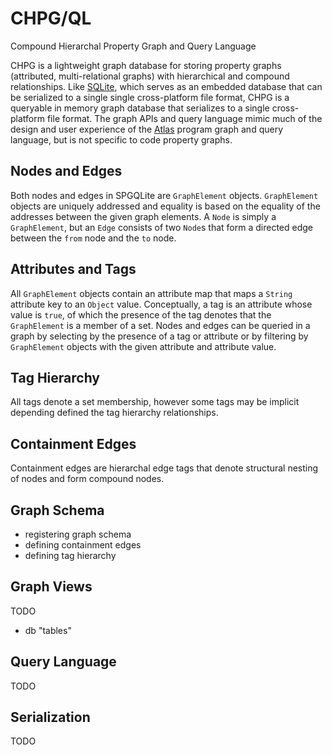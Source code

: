 #  CHPG/QL
Compound Hierarchal Property Graph and Query Language

CHPG is a lightweight graph database for storing property graphs (attributed, multi-relational graphs) with hierarchical and compound relationships. Like [SQLite](https://www.sqlite.org/index.html), which serves as an embedded database that can be serialized to a single single cross-platform file format, CHPG is a queryable in memory graph database that serializes to a single cross-platform file format. The graph APIs and query language mimic much of the design and user experience of the [Atlas](http://www.ensoftcorp.com/atlas) program graph and query language, but is not specific to code property graphs.

## Nodes and Edges
Both nodes and edges in SPGQLite are `GraphElement` objects. `GraphElement` objects are uniquely addressed and equality is based on the equality of the addresses between the given graph elements. A `Node` is simply a `GraphElement`, but an `Edge` consists of two `Node`s that form a directed edge between the `from` node and the `to` node.

## Attributes and Tags
All `GraphElement` objects contain an attribute map that maps a `String` attribute key to an `Object` value. Conceptually, a tag is an attribute whose value is `true`, of which the presence of the tag denotes that the `GraphElement` is a member of a set. Nodes and edges can be queried in a graph by selecting by the presence of a tag or attribute or by filtering by `GraphElement` objects with the given attribute and attribute value.

## Tag Hierarchy
All tags denote a set membership, however some tags may be implicit depending defined the tag hierarchy relationships.

## Containment Edges
Containment edges are hierarchal edge tags that denote structural nesting of nodes and form compound nodes.

## Graph Schema
- registering graph schema
- defining containment edges
- defining tag hierarchy

## Graph Views
TODO

- db "tables"

## Query Language
TODO

## Serialization
TODO

